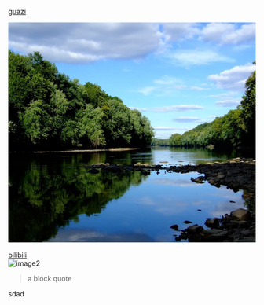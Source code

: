 
[guazi](guazi.md)  

![image1](1.jpg)  

[bilibili](https://www.bilibili.com/)  
![image2](https://gimg2.baidu.com/image_search/src=http%3A%2F%2F1812.img.pp.sohu.com.cn%2Fimages%2Fblog%2F2009%2F11%2F18%2F18%2F8%2F125b6560a6ag214.jpg&refer=http%3A%2F%2F1812.img.pp.sohu.com.cn&app=2002&size=f9999,10000&q=a80&n=0&g=0n&fmt=jpeg?sec=1622179400&t=e292bc9e3359f258463621d3a0b71b66)  

> a block quote 

sdad
